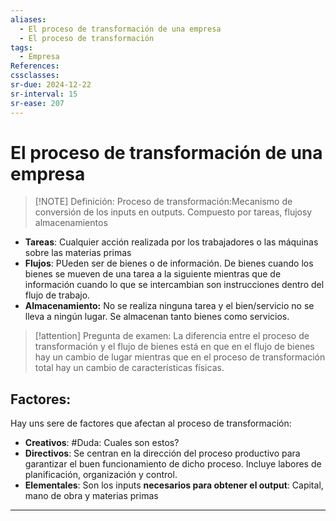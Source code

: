 ```yaml
---
aliases:
  - El proceso de transformación de una empresa
  - El proceso de transformación
tags:
  - Empresa
References: 
cssclasses: 
sr-due: 2024-12-22
sr-interval: 15
sr-ease: 207
---
```

# El proceso de transformación de una empresa


> [!NOTE] Definición: 
> Proceso de transformación:Mecanismo de conversión de los inputs en outputs. Compuesto por tareas, flujosy almacenamientos  

+ **Tareas**: Cualquier acción realizada por los trabajadores o las máquinas sobre las materias primas
+ **Flujos**: PUeden ser de bienes o de información. De bienes cuando los bienes se mueven de una tarea a la siguiente mientras que de información cuando lo que se intercambian son instrucciones dentro del flujo de trabajo. 
+ **Almacenamiento:** No se realiza ninguna tarea y el bien/servicio no se lleva a ningún lugar. Se almacenan tanto bienes como servicios.


> [!attention] Pregunta de examen: 
>  La diferencia entre el proceso de transformación y el flujo de bienes está en que en el flujo de bienes hay un cambio de lugar mientras que en el proceso de transformación total hay un cambio de características físicas. 


## Factores: 

Hay uns sere de factores que afectan al proceso de transformación:
+ **Creativos**: #Duda: Cuales son estos?
+ **Directivos**: Se centran en la dirección del proceso productivo para garantizar el buen funcionamiento de dicho proceso. Incluye labores de planificación, organización y control. 
+ **Elementales**: Son los inputs **necesarios para obtener el output**: Capital, mano de obra y materias primas


***
